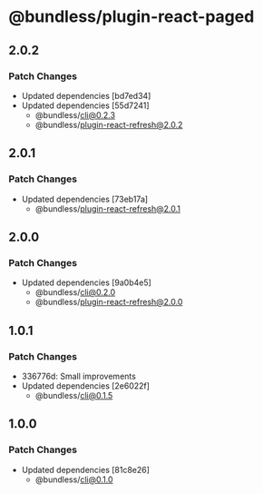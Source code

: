 # @bundless/plugin-react-paged

## 2.0.2

### Patch Changes

-   Updated dependencies [bd7ed34]
-   Updated dependencies [55d7241]
    -   @bundless/cli@0.2.3
    -   @bundless/plugin-react-refresh@2.0.2

## 2.0.1

### Patch Changes

-   Updated dependencies [73eb17a]
    -   @bundless/plugin-react-refresh@2.0.1

## 2.0.0

### Patch Changes

-   Updated dependencies [9a0b4e5]
    -   @bundless/cli@0.2.0
    -   @bundless/plugin-react-refresh@2.0.0

## 1.0.1

### Patch Changes

-   336776d: Small improvements
-   Updated dependencies [2e6022f]
    -   @bundless/cli@0.1.5

## 1.0.0

### Patch Changes

-   Updated dependencies [81c8e26]
    -   @bundless/cli@0.1.0
